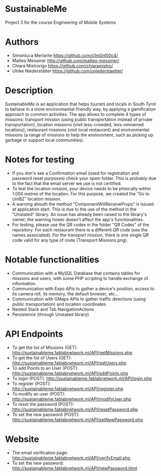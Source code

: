 # SustainableMe
Project 3 for the course Engineering of Mobile Systems

# Authors
- Simonluca Merlante https://github.com/s1m0nI00c4/
- Matteo Messmer http://github.com/matteo-messmer/
- Chiara Mistrorigo https://github.com/chiaramistro/
- Ulrike Niederstätter https://github.com/uniederstaetter/

# Description
SustainableMe is an application that helps tourists and locals in South Tyrol to behave in a more environmental-friendly way, by applying a gamification approach to common activities. The app allows to complete 4 types of missions: transport mission (using public transportation instead of private transportation), location missions (visit less-crowded, less-renowned locations), restaurant missions (visit local restaurant) and environmental missions (a range of missions to help the environment, such as picking up garbage or support local communities).

# Notes for testing
- If you don's see a Confirmation email (used for registration and password reset purposes) check your spam folder. This is probably due to the fact that the email server we use is not certified.
- To test the location mission, your device needs to be phisically within 1.000 metres of the location. For this purpose, we created the "Go to UniBZ" location mission.
- A warning abouth the method "ComponentWillReceiveProps" is issued at application start. This is due to the use of the method in the "Unstated" library. An issue has already been raised to the library's owner; the warning hower doesn't affect the app's functionalities.
- For testing, please use the QR codes in the folder "QR Codes" of the repository. For each restaurant there is a different QR code (see the names associated). For the transport mission, there is one single QR code valid for any type of route (Transport Missions.png).

# Notable functionalities
- Communication with a MySQL Database that contains tables for missions and users, with some PHP scripting to handle exchange of information.
- Communication with Expo APIs to gather a device's position, access to its camera roll, its memory, the default browser, etc...
- Communication with GMaps APIs to gather traffic directions (using public transportation) and location coordinates
- Nested Stack and Tab NavigationActions
- Persistence (through Unstated library)

# API Endpoints
- To get the list of Missions (GET): http://sustainableme.fablabnetwork.ml/API/getMissions.php
- To get the list of Users (GET): http://sustainableme.fablabnetwork.ml/API/getUsers.php
- To add Points to an User (POST): http://sustainableme.fablabnetwork.ml/API/addPoints.php
- To login (POST): http://sustainableme.fablabnetwork.ml/API/login.php
- To register (POST): http://sustainableme.fablabnetwork.ml/API/register.php
- To modify an user (POST): http://sustainableme.fablabnetwork.ml/API/modifyUser.php
- To reset the password (POST): http://sustainableme.fablabnetwork.ml/API/resetPassword.php
- To set the new password (POST): http://sustainableme.fablabnetwork.ml/API/setNewPassword.php

# Website
- The email verification page: http://sustainableme.fablabnetwork.ml/API/verifyEmail.php
- To set the new password: http://sustainableme.fablabnetwork.ml/API/newPassword.html
